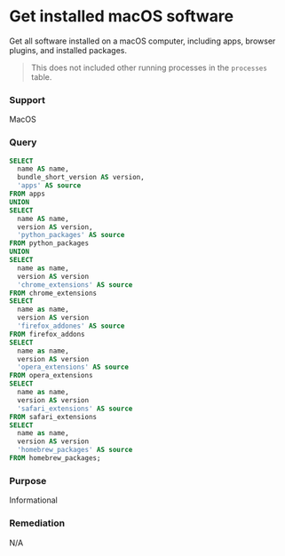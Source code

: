 # Get installed macOS software

Get all software installed on a macOS computer, including apps, browser plugins, and installed packages.

> This does not included other running processes in the `processes` table.

### Support
MacOS

### Query
```sql
SELECT
  name AS name,
  bundle_short_version AS version,
  'apps' AS source
FROM apps
UNION
SELECT
  name AS name,
  version AS version,
  'python_packages' AS source
FROM python_packages
UNION
SELECT
  name as name,
  version AS version
  'chrome_extensions' AS source
FROM chrome_extensions
SELECT
  name as name,
  version AS version
  'firefox_addones' AS source
FROM firefox_addons
SELECT
  name as name,
  version AS version
  'opera_extensions' AS source
FROM opera_extensions
SELECT
  name as name,
  version AS version
  'safari_extensions' AS source
FROM safari_extensions
SELECT
  name as name,
  version AS version
  'homebrew_packages' AS source
FROM homebrew_packages;
```

### Purpose

Informational

### Remediation

N/A

